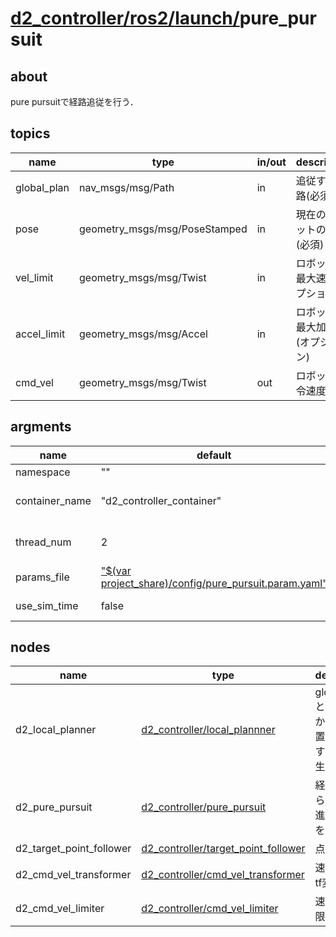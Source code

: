 # [d2_controller/](../../../README.md)[ros2/](../../ros2.md)[launch/](../launch.md)pure_pursuit

## about
pure pursuitで経路追従を行う．

## topics
| name | type | in/out | description |
| - | - | - | - |
| global_plan | nav_msgs/msg/Path | in | 追従する経路(必須) |
| pose | geometry_msgs/msg/PoseStamped | in | 現在のロボットの姿勢(必須) |
| vel_limit | geometry_msgs/msg/Twist | in | ロボットの最大速度(オプション) |
| accel_limit | geometry_msgs/msg/Accel | in | ロボットの最大加速度(オプション) |
| cmd_vel | geometry_msgs/msg/Twist | out | ロボット司令速度 |

## argments
| name | default | description |
| - | - | - |
| namespace | "" | namespace |
| container_name | "d2_controller_container" | composable container name |
| thread_num | 2 | thread number of container |
| params_file | ["$(var project_share)/config/pure_pursuit.param.yaml"](../../config/pure_pursuit.param.yaml) | parameter file path |
| use_sim_time | false | whether to use A |

## nodes
| name | type | description |
| - | - | - |
| d2_local_planner | [d2_controller/local_plannner](../node/local_plannner.md) | global_planと自己位置から自己位置を始点とするplanを生成 | 
| d2_pure_pursuit | [d2_controller/pure_pursuit](../node/pure_pursuit.md) | 経路始点から一定距離進んだ地点を計算 | 
| d2_target_point_follower | [d2_controller/target_point_follower](../node/target_point_follower.md) | 点追従 | 
| d2_cmd_vel_transformer | [d2_controller/cmd_vel_transformer](../node/cmd_vel_transformer.md) | 速度司令のtf変換 | 
| d2_cmd_vel_limiter | [d2_controller/cmd_vel_limiter](../node/cmd_vel_limiter.md) | 速度司令制限 | 
